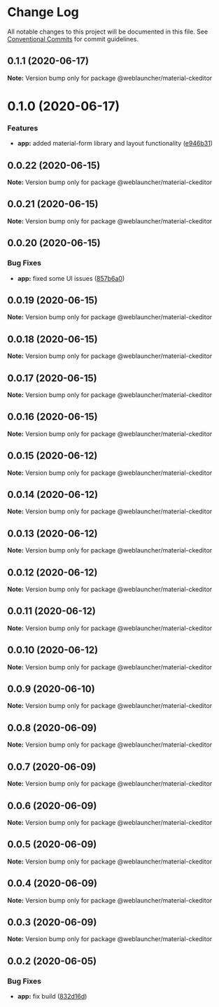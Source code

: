 # Change Log

All notable changes to this project will be documented in this file.
See [Conventional Commits](https://conventionalcommits.org) for commit guidelines.

## 0.1.1 (2020-06-17)

**Note:** Version bump only for package @weblauncher/material-ckeditor





# 0.1.0 (2020-06-17)


### Features

* **app:** added material-form library and layout functionality ([e946b31](https://github.com/WebLauncher/angular-material-administration/commit/e946b3196ea9e10a1c2b99093a456699fd379602))





## 0.0.22 (2020-06-15)

**Note:** Version bump only for package @weblauncher/material-ckeditor





## 0.0.21 (2020-06-15)

**Note:** Version bump only for package @weblauncher/material-ckeditor





## 0.0.20 (2020-06-15)


### Bug Fixes

* **app:** fixed some UI issues ([857b6a0](https://github.com/WebLauncher/angular-material-administration/commit/857b6a017e3ffa0bf3dd4d6657e2b5a366502f4a))





## 0.0.19 (2020-06-15)

**Note:** Version bump only for package @weblauncher/material-ckeditor





## 0.0.18 (2020-06-15)

**Note:** Version bump only for package @weblauncher/material-ckeditor





## 0.0.17 (2020-06-15)

**Note:** Version bump only for package @weblauncher/material-ckeditor





## 0.0.16 (2020-06-15)

**Note:** Version bump only for package @weblauncher/material-ckeditor





## 0.0.15 (2020-06-12)

**Note:** Version bump only for package @weblauncher/material-ckeditor





## 0.0.14 (2020-06-12)

**Note:** Version bump only for package @weblauncher/material-ckeditor





## 0.0.13 (2020-06-12)

**Note:** Version bump only for package @weblauncher/material-ckeditor





## 0.0.12 (2020-06-12)

**Note:** Version bump only for package @weblauncher/material-ckeditor





## 0.0.11 (2020-06-12)

**Note:** Version bump only for package @weblauncher/material-ckeditor





## 0.0.10 (2020-06-12)

**Note:** Version bump only for package @weblauncher/material-ckeditor





## 0.0.9 (2020-06-10)

**Note:** Version bump only for package @weblauncher/material-ckeditor





## 0.0.8 (2020-06-09)

**Note:** Version bump only for package @weblauncher/material-ckeditor





## 0.0.7 (2020-06-09)

**Note:** Version bump only for package @weblauncher/material-ckeditor





## 0.0.6 (2020-06-09)

**Note:** Version bump only for package @weblauncher/material-ckeditor





## 0.0.5 (2020-06-09)

**Note:** Version bump only for package @weblauncher/material-ckeditor





## 0.0.4 (2020-06-09)

**Note:** Version bump only for package @weblauncher/material-ckeditor





## 0.0.3 (2020-06-09)

**Note:** Version bump only for package @weblauncher/material-ckeditor





## 0.0.2 (2020-06-05)


### Bug Fixes

* **app:** fix build ([832d16d](https://github.com/WebLauncher/angular-material-administration/commit/832d16d5d443d9ead5d29bd5fd6a7c478c9108a2))
